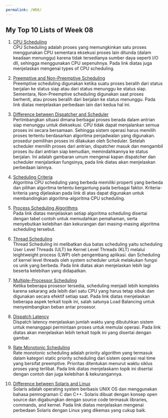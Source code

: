 ```yaml
---
permalink: /W08/
---
```


## My Top 10 Lists of Week 08
1. [CPU Scheduling](https://www.studytonight.com/operating-system/cpu-scheduling#)<br>
CPU Scheduling adalah proses yang memungkinkan satu proses menggunakan CPU sementara eksekusi proses lain ditunda (dalam keadaan menunggu) karena tidak tersedianya sumber daya seperti I/O dll, sehingga menggunakan CPU sepenuhnya. Pada link diatas juga menjelaskan mengenai types of CPU scheduling.

2. [Preemptive and Non-Preemptive Scheduling](https://www.geeksforgeeks.org/preemptive-and-non-preemptive-scheduling/#)<br>
Preemptive scheduling digunakan ketika suatu proses beralih dari status berjalan ke status siap atau dari status menunggu ke status siap. Sementara, Non-Preemptive scheduling digunakan saat proses berhenti, atau proses beralih dari berjalan ke status menunggu. Pada link diatas menjelaskan perbedaan lain dari kedua hal ini.

3. [Difference between Dispatcher and Scheduler](https://www.geeksforgeeks.org/difference-between-dispatcher-and-scheduler/)<br>
Pertimbangkan situasi dimana berbagai proses berada dalam antrian siap menunggu untuk dieksekusi. CPU tidak dapat menjalankan semua proses ini secara bersamaan. Sehingga sistem operasi harus memilih proses tertentu berdasarkan algoritma penjadwalan yang digunakan. prosedur pemilihan proses ini dilakukan oleh Scheduler. Setelah scheduler memilih proses dari antrian, dispatcher masuk dan mengambil proses itu dari antrian siap kemudian, memindahkannya ke status berjalan. Ini adalah gambaran umum mengenai kapan dispatcher dan scheduler menjalankan fungsinya, pada link diatas akan menjelaskan perbedaan lainnya.

4. [Scheduling Criteria](https://www.geeksforgeeks.org/cpu-scheduling-criteria/)<br>
Algoritma CPU scheduling yang berbeda memiliki properti yang berbeda dan pilihan algoritma tertentu bergantung pada berbagai faktor. Kriteria-kriteria yang dijelaskan pada link di atas dapat digunakan untuk membandingkan algoritma-algoritma CPU scheduling.

5. [Process Scheduling Algorithms](https://afteracademy.com/blog/process-scheduling-algorithms-in-the-operating-system)<br>
Pada link diatas menjelaskan setiap algoritma scheduling disertai dengan tabel contoh untuk memudahkan pemahaman, serta menyebutkan kelebihan dan kekurangan dari masing-masing algoritma scheduling tersebut.

6. [Thread Scheduling](https://www.geeksforgeeks.org/thread-scheduling/)<br>
Thread Scheduling ini melibatkan dua batas scheduling yaitu scheduling User Level Threads (ULT) ke Kernel Level Threads (KLT) melalui leightweight process (LWP) oleh pengembang aplikasi. dan Scheduling of kernel level threads oleh system scheduler untuk melakukan fungsi os unik yang berbeda. Pada link diatas akan menjelaskan lebih lagi beserta kelebihan yang didapatkan.

7. [Multiple-Processor Scheduling](http://operatingsystempoly.blogspot.com/p/multiple-processor-scheduling.html)<br>
Ketika beberapa prosesor tersedia, scheduling menjadi lebih kompleks karena sekarang ada lebih dari satu CPU yang harus tetap sibuk dan digunakan secara efektif setiap saat. Pada link diatas menjelaskan beberapa aspek terkait topik ini, salah satunya Load Balancing untuk menyeimbangkan beban antar prosesor.

8. [Dispatch Latency](https://docs.oracle.com/cd/E19455-01/806-4750/chap7rt-21297/index.html#)<br>
Dispatch latency menjelaskan jumlah waktu yang dibutuhkan sistem untuk menanggapi permintaan proses untuk memulai operasi. Pada link diatas akan menjelaskan lebih terkait topik ini yang disertai dengan gambar.

9. [Rate Monotonic Scheduling](https://www.geeksforgeeks.org/rate-monotonic-scheduling/#)<br>
Rate monotonic scheduling adalah priority algorithm yang termasuk dalam kategori static priority scheduling dari sistem operasi real time yang bersifat preemptive. Prioritas ditentukan menurut waktu siklus proses yang terlibat. Pada link diatas menjelaskann topik ini disertai dengan contoh dan juga kelebihan & kekurangannya.

10. [Difference between Solaris and Linux](https://www.educba.com/linux-vs-solaris/)<br>
Solaris adalah operating system berbasis UNIX OS dan menggunakan bahasa pemrograman C dan C++. Solaris dibuat dengan konsep open source dan digabungkan dengan source code termasuk libraries, commands, and kernel. Pada link diatas menjelaskan mengenai perbedaan Solaris dengan Linux yang dikemas yang cukup baik.


